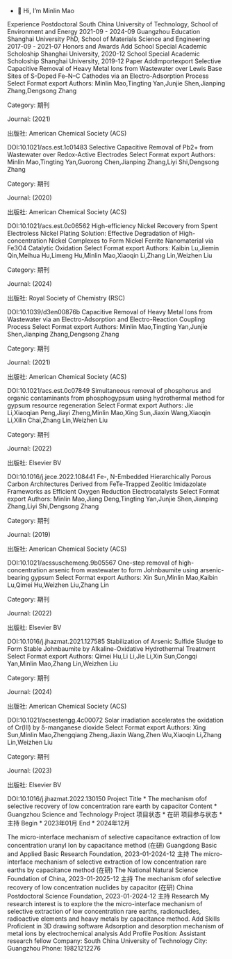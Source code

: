 - 👋 Hi, I’m Minlin Mao

Experience
Postdoctoral
South China University of Technology, School of Environment and Energy
2021-09 - 2024-09
Guangzhou
Education
Shanghai University
PhD, School of Materials Science and Engineering
2017-09 - 2021-07
Honors and Awards
Add
School Special Academic Scholoship
Shanghai University, 2020-12
School Special Academic Scholoship
Shanghai University, 2019-12
Paper
AddImportexport
Selective Capacitive Removal of Heavy Metal Ions from Wastewater over Lewis Base Sites of S-Doped Fe–N–C Cathodes via an Electro-Adsorption Process
Select Format export
Authors: Minlin Mao,Tingting Yan,Junjie Shen,Jianping Zhang,Dengsong Zhang

Category: 期刊

Journal: (2021)

出版社: American Chemical Society (ACS)

DOI:10.1021/acs.est.1c01483
Selective Capacitive Removal of Pb2+ from Wastewater over Redox-Active Electrodes
Select Format export
Authors: Minlin Mao,Tingting Yan,Guorong Chen,Jianping Zhang,Liyi Shi,Dengsong Zhang

Category: 期刊

Journal: (2020)

出版社: American Chemical Society (ACS)

DOI:10.1021/acs.est.0c06562
High-efficiency Nickel Recovery from Spent Electroless Nickel Plating Solution: Effective Degradation of High-concentration Nickel Complexes to Form Nickel Ferrite Nanomaterial via Fe3O4 Catalytic Oxidation
Select Format export
Authors: Kaibin Lu,Jiemin Qin,Meihua Hu,Limeng Hu,Minlin Mao,Xiaoqin Li,Zhang Lin,Weizhen Liu

Category: 期刊

Journal: (2024)

出版社: Royal Society of Chemistry (RSC)

DOI:10.1039/d3en00876b
Capacitive Removal of Heavy Metal Ions from Wastewater via an Electro-Adsorption and Electro-Reaction Coupling Process
Select Format export
Authors: Minlin Mao,Tingting Yan,Junjie Shen,Jianping Zhang,Dengsong Zhang

Category: 期刊

Journal: (2021)

出版社: American Chemical Society (ACS)

DOI:10.1021/acs.est.0c07849
Simultaneous removal of phosphorus and organic contaminants from phosphogypsum using hydrothermal method for gypsum resource regeneration
Select Format export
Authors: Jie Li,Xiaoqian Peng,Jiayi Zheng,Minlin Mao,Xing Sun,Jiaxin Wang,Xiaoqin Li,Xilin Chai,Zhang Lin,Weizhen Liu

Category: 期刊

Journal: (2022)

出版社: Elsevier BV

DOI:10.1016/j.jece.2022.108441
Fe-, N-Embedded Hierarchically Porous Carbon Architectures Derived from FeTe-Trapped Zeolitic Imidazolate Frameworks as Efficient Oxygen Reduction Electrocatalysts
Select Format export
Authors: Minlin Mao,Jiang Deng,Tingting Yan,Junjie Shen,Jianping Zhang,Liyi Shi,Dengsong Zhang

Category: 期刊

Journal: (2019)

出版社: American Chemical Society (ACS)

DOI:10.1021/acssuschemeng.9b05567
One-step removal of high-concentration arsenic from wastewater to form Johnbaumite using arsenic-bearing gypsum
Select Format export
Authors: Xin Sun,Minlin Mao,Kaibin Lu,Qimei Hu,Weizhen Liu,Zhang Lin

Category: 期刊

Journal: (2022)

出版社: Elsevier BV

DOI:10.1016/j.jhazmat.2021.127585
Stabilization of Arsenic Sulfide Sludge to Form Stable Johnbaumite by Alkaline-Oxidative Hydrothermal Treatment
Select Format export
Authors: Qimei Hu,Li Li,Jie Li,Xin Sun,Congqi Yan,Minlin Mao,Zhang Lin,Weizhen Liu

Category: 期刊

Journal: (2024)

出版社: American Chemical Society (ACS)

DOI:10.1021/acsestengg.4c00072
Solar irradiation accelerates the oxidation of Cr(III) by δ-manganese dioxide
Select Format export
Authors: Xing Sun,Minlin Mao,Zhengqiang Zheng,Jiaxin Wang,Zhen Wu,Xiaoqin Li,Zhang Lin,Weizhen Liu

Category: 期刊

Journal: (2023)

出版社: Elsevier BV

DOI:10.1016/j.jhazmat.2022.130150
Project
Title *
The mechanism ofof selective recovery of low concentration rare earth by capacitor
Content *
Guangzhou Science and Technology Project
项目状态 *
在研
项目参与状态 *
主持
Begin *
2023年01月
End *
2024年12月
 
The micro-interface mechanism of selective capacitance extraction of low concentration uranyl Ion by capacitance method (在研)
Guangdong Basic and Applied Basic Research Foundation,
2023-01-2024-12
主持
The micro-interface mechanism of selective extraction of low concentration rare earths by capacitance method (在研)
The National Natural Science Foundation of China,
2023-01-2025-12
主持
The mechanism ofof selective recovery of low concentration nuclides by capacitor (在研)
China Postdoctoral Science Foundation,
2023-01-2024-12
主持
Research
My research interest is to explore the the micro-interface mechanism of selective extraction of low concentration rare earths, radionuclides, radioactive elements and heavy metals by capacitance method.
Add
Skills
Proficient in 3D drawing software
Adsorption and desorption mechanism of metal ions by electrochemical analysis
Add
Profile
Position:
Assistant research fellow
Company:
South China University of Technology
City:
Guangzhou
Phone:
19821212276


<!---
Mao67hhh/Mao67hhh is a ✨ special ✨ repository because its `README.md` (this file) appears on your GitHub profile.
You can click the Preview link to take a look at your changes.
--->
